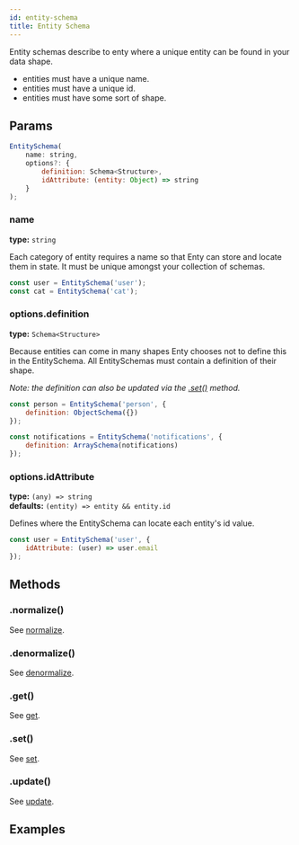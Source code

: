 ```yaml
---
id: entity-schema
title: Entity Schema
---
```


Entity schemas describe to enty where a unique entity can be found in your data shape.

* entities must have a unique name.
* entities must have a unique id.
* entities must have some sort of shape.


## Params

```js
EntitySchema(
    name: string,
    options?: {
        definition: Schema<Structure>,
        idAttribute: (entity: Object) => string
    }
);
```

### name 
**type:** `string`  

Each category of entity requires a name so that Enty can store and locate them in state.
It must be unique amongst your collection of schemas. 

```js
const user = EntitySchema('user');
const cat = EntitySchema('cat');
```


### options.definition 
**type:** `Schema<Structure>`  

Because entities can come in many shapes Enty chooses not to define this in the EntitySchema.
All EntitySchemas must contain a definition of their shape.  

_Note: the definition can also be updated via the [.set()](./all-schemas#set) method._

```js
const person = EntitySchema('person', {
    definition: ObjectSchema({})
});

const notifications = EntitySchema('notifications', {
    definition: ArraySchema(notifications)
});
```

### options.idAttribute
**type:** `(any) => string`  
**defaults:** `(entity) => entity && entity.id`

Defines where the EntitySchema can locate each entity's id value.

```js
const user = EntitySchema('user', {
    idAttribute: (user) => user.email
});
```


## Methods

### .normalize()
See [normalize](./all-schemas#normalize).

### .denormalize()
See [denormalize](./all-schemas#denormalize).

### .get()
See [get](./all-schemas#get).

### .set()
See [set].

### .update()
See [update](./all-schemas#update).


## Examples

[set]: ./all-schemas#set

